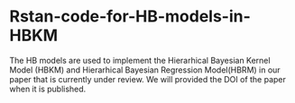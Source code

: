 # Rstan-code-for-HB-models-in-HBKM
The HB models are used to implement the Hierarhical Bayesian Kernel Model (HBKM) and Hierarhical Bayesian Regression Model(HBRM)
in our paper that is currently under review. We will provided the DOI of the paper when it is published.
